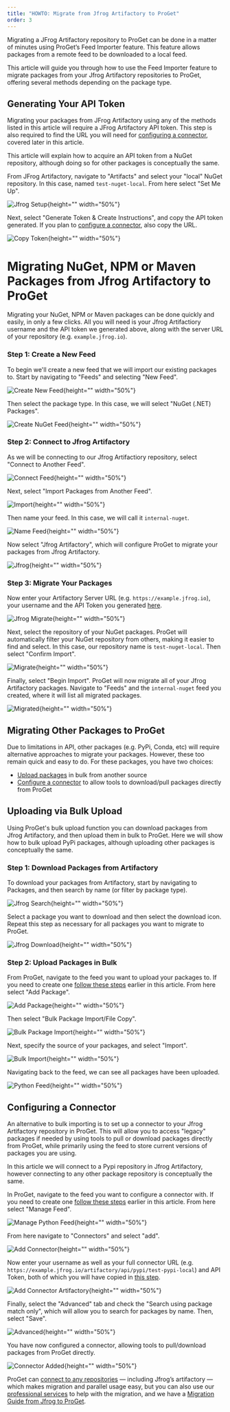 ```yaml
---
title: "HOWTO: Migrate from Jfrog Artifactory to ProGet"
order: 3
---
```


Migrating a JFrog Artifactory repository to ProGet can be done in a matter of minutes using ProGet’s Feed Importer feature. This feature allows packages from a remote feed to be downloaded to a local feed. 

This article will guide you through how to use the Feed Importer feature to migrate packages from your Jfrog Artifactory repositories to ProGet, offering several methods depending on the package type. 

## Generating Your API Token
Migrating your packages from JFrog Artifactory using any of the methods listed in this article will require a JFrog Artifactory API token. This step is also required to find the URL you will need for [configuring a connector](#configuring-a-connector), covered later in this article.

This article will explain how to acquire an API token from a NuGet repository, although doing so for other packages is conceptually the same.

From JFrog Artifactory, navigate to "Artifacts" and select your "local" NuGet repository. In this case, named `test-nuget-local`. From here select "Set Me Up".

![Jfrog Setup](/resources/docs/jfrog-nuget-select.png){height="" width="50%"}

Next, select "Generate Token & Create Instructions", and copy the API token generated. If you plan to [configure a connector](#configuring-a-connector), also copy the URL. 

![Copy Token](/resources/docs/jfrog-nuget-pat.png){height="" width="50%"}

# Migrating NuGet, NPM or Maven Packages from Jfrog Artifactory to ProGet
Migrating your NuGet, NPM or Maven packages can be done quickly and easily, in only a few clicks. All you will need is your Jfrog Artifactiory username and the API token we generated above, along with the server URL of your repository (e.g. `example.jfrog.io`).

### Step 1: Create a New Feed
To begin we'll create a new feed that we will import our existing packages to. Start by navigating to "Feeds" and selecting "New Feed".

![Create New Feed](/resources/docs/proget-feeds-createnewfeed.png){height="" width="50%"}

Then select the package type. In this case, we will select "NuGet (.NET) Packages".

![Create NuGet Feed](/resources/docs/proget-feeds-nugetselect.png){height="" width="50%"}

### Step 2: Connect to Jfrog Artifactory
As we will be connecting to our Jfrog Artifactiory repository, select "Connect to Another Feed".

![Connect Feed](/resources/docs/proget-createfeed-anotherfeed.png){height="" width="50%"}

Next, select "Import Packages from Another Feed".

![Import](/resources/docs/proget-createfeed-importpackages.png){height="" width="50%"}

Then name your feed. In this case, we will call it `internal-nuget`.

![Name Feed](/resources/docs/proget-createfeed-name.png){height="" width="50%"}

Now select "Jfrog Artifactory", which will configure ProGet to migrate your packages from Jfrog Artifactory.

![Jfrog](/resources/docs/proget-createfeed-migrate-artifactory.png){height="" width="50%"}

### Step 3: Migrate Your Packages
Now enter your Artifactory Server URL (e.g. `https://example.jfrog.io`), your username and the API Token you generated [here](#generating-your-api-token). 

![Jfrog Migrate](/resources/docs/proget-migrate-artifactory.png){height="" width="50%"}

Next, select the repository of your NuGet packages. ProGet will automatically filter your NuGet repository from others, making it easier to find and select. In this case, our repository name is `test-nuget-local`. Then select "Confirm Import".

![Migrate](/resources/docs/proget-migrate-artifactory-feed.png){height="" width="50%"}

Finally, select "Begin Import". ProGet will now migrate all of your Jfrog Artifactory packages. Navigate to "Feeds" and the `internal-nuget` feed you created, where it will list all migrated packages.

![Migrated](/resources/docs/proget-nugetfeed-fakepackages.png){height="" width="50%"}

## Migrating Other Packages to ProGet

Due to limitations in API, other packages (e.g. PyPi, Conda, etc) will require alternative approaches to migrate your packages. However, these too remain quick and easy to do. For these packages, you have two choices:

* [Upload packages](#uploading-via-bulk-upload) in bulk from another source
* [Configure a connector](#configuring-a-connector) to allow tools to download/pull packages directly from ProGet 

## Uploading via Bulk Upload
Using ProGet's bulk upload function you can download packages from Jfrog Artifactory, and then upload them in bulk to ProGet. Here we will show how to bulk upload PyPi packages, although uploading other packages is conceptually the same.

### Step 1: Download Packages from Artifactory
To download your packages from Artifactory, start by navigating to Packages, and then search by name (or filter by package type).

![Jfrog Search](/resources/docs/jfrog-python-search.png){height="" width="50%"}

Select a package you want to download and then select the download icon. Repeat this step as necessary for all packages you want to migrate to ProGet.

![Jfrog Download](/resources/docs/jfrog-python-download.png){height="" width="50%"}

### Step 2: Upload Packages in Bulk
From ProGet, navigate to the feed you want to upload your packages to. If you need to create one [follow these steps](#step-1-create-a-new-feed) earlier in this article. From here select "Add Package".

![Add Package](/resources/docs/proget-python-addpackage.png){height="" width="50%"}

Then select "Bulk Package Import/File Copy".

![Bulk Package Import](/resources/docs/proget-python-addpackage-bulkimport.png){height="" width="50%"}

Next, specify the source of your packages, and select "Import".

![Bulk Import](/resources/docs/proget-python-bulkimport.png){height="" width="50%"}

Navigating back to the feed, we can see all packages have been uploaded.

![Python Feed](/resources/docs/proget-python-feed.png){height="" width="50%"}

## Configuring a Connector
An alternative to bulk importing is to set up a connector to your Jfrog Artifactory repository in ProGet. This will allow you to access "legacy" packages if needed by using tools to pull or download packages directly from ProGet, while primarily using the feed to store current versions of packages you are using. 

In this article we will connect to a Pypi repository in Jfrog Artifactory, however connecting to any other package repository is conceptually the same. 

In ProGet, navigate to the feed you want to configure a connector with. If you need to create one [follow these steps](#step-1-create-a-new-feed) earlier in this article. From here select "Manage Feed".

![Manage Python Feed](/resources/docs/proget-python-managefeed.png){height="" width="50%"}

From here navigate to "Connectors" and select "add".

![Add Connector](/resources/docs/proget-python-connectors-add.png){height="" width="50%"}

Now enter your username as well as your full connector URL (e.g. `https://example.jfrog.io/artifactory/api/pypi/test-pypi-local`) and API Token, both of which you will have copied in [this step](#generating-your-api-token).

![Add Connector Artifactory](/resources/docs/proget-createconnector-artifactory.png){height="" width="50%"}

Finally, select the "Advanced" tab and check the "Search using package match only", which will allow you to search for packages by name. Then, select "Save".

![Advanced](/resources/docs/proget-createconnector-advanced.png){height="" width="50%"}

You have now configured a connector, allowing tools to pull/download packages from ProGet directly.

![Connector Added](/resources/docs/proget-connector-created.png){height="" width="50%"}

ProGet can [connect to any repositories](/docs/proget/feeds/connector-overview) — including Jfrog’s artifactory — which makes migration and parallel usage easy, but you can also use our [professional services](https://inedo.com/professional-services) to help with the migration, and we have a [Migration Guide from Jfrog to ProGet](https://inedo.com/support/resources/jfrogs-guide-to-migate-to-proget).

